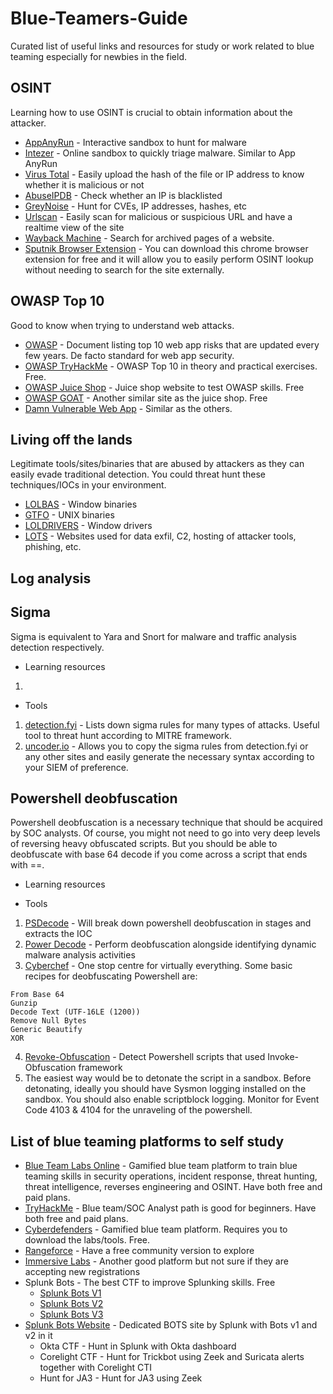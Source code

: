# Blue-Teamers-Guide
Curated list of useful links and resources for study or work related to blue teaming especially for newbies in the field.

## OSINT
Learning how to use OSINT is crucial to obtain information about the attacker.
- [AppAnyRun](https://app.any.run) - Interactive sandbox to hunt for malware
- [Intezer](https://analyze.intezer.com) - Online sandbox to quickly triage malware. Similar to App AnyRun
- [Virus Total](https://www.virustotal.com/gui/home/upload) - Easily upload the hash of the file or IP address to know whether it is malicious or not
- [AbuseIPDB](https://www.abuseipdb.com) - Check whether an IP is blacklisted
- [GreyNoise](https://viz.greynoise.io) - Hunt for CVEs, IP addresses, hashes, etc
- [Urlscan](https://urlscan.io) - Easily scan for malicious or suspicious URL and have a realtime view of the site
- [Wayback Machine](https://archive.org/web/) - Search for archived pages of a website. 
- [Sputnik Browser Extension](https://chrome.google.com/webstore/detail/sputnik/manapjdamopgbpimgojkccikaabhmocd?hl=en) - You can download this chrome browser extension for free and it will allow you to easily perform OSINT lookup without needing to search for the site externally. 

## OWASP Top 10
Good to know when trying to understand web attacks. 
- [OWASP](https://owasp.org/www-project-top-ten/) - Document listing top 10 web app risks that are updated every few years. De facto standard for web app security.
- [OWASP TryHackMe](https://tryhackme.com/room/owasptop102021) - OWASP Top 10 in theory and practical exercises. Free.
- [OWASP Juice Shop](https://tryhackme.com/room/owaspjuiceshop) - Juice shop website to test OWASP skills. Free
- [OWASP GOAT](https://tryhackme.com/room/webgoat) - Another similar site as the juice shop. Free
- [Damn Vulnerable Web App](https://github.com/digininja/DVWA) - Similar as the others. 

## Living off the lands
Legitimate tools/sites/binaries that are abused by attackers as they can easily evade traditional detection. You could threat hunt these techniques/IOCs in your environment.
- [LOLBAS](https://lolbas-project.github.io) - Window binaries
- [GTFO](https://gtfobins.github.io/#) - UNIX binaries
- [LOLDRIVERS](https://www.loldrivers.io) - Window drivers
- [LOTS](https://lots-project.com) - Websites used for data exfil, C2, hosting of attacker tools, phishing, etc.

## Log analysis

## Sigma
Sigma is equivalent to Yara and Snort for malware and traffic analysis detection respectively. 
- Learning resources
1. 

- Tools
1. [detection.fyi](https://detection.fyi) - Lists down sigma rules for many types of attacks. Useful tool to threat hunt according to MITRE framework. 
2. [uncoder.io](https://uncoder.io) - Allows you to copy the sigma rules from detection.fyi or any other sites and easily generate the necessary syntax according to your SIEM of preference. 


## Powershell deobfuscation 
Powershell deobfuscation is a necessary technique that should be acquired by SOC analysts. Of course, you might not need to go into very deep levels of reversing heavy obfuscated scripts. But you should be able to deobfuscate with base 64 decode if you come across a script that ends with ==.

- Learning resources 

- Tools
1. [PSDecode](https://github.com/R3MRUM/PSDecode) - Will break down powershell deobfuscation in stages and extracts the IOC
2. [Power Decode](https://github.com/Malandrone/PowerDecode) - Perform deobfuscation alongside identifying dynamic malware analysis activities
3. [Cyberchef](https://gchq.github.io/CyberChef/) - One stop centre for virtually everything. Some basic recipes for deobfuscating Powershell are:
```
From Base 64
Gunzip
Decode Text (UTF-16LE (1200))
Remove Null Bytes
Generic Beautify
XOR 
```
4. [Revoke-Obfuscation](https://github.com/danielbohannon/Revoke-Obfuscation) - Detect Powershell scripts that used Invoke-Obfuscation framework
5. The easiest way would be to detonate the script in a sandbox. Before detonating, ideally you should have Sysmon logging installed on the sandbox. You should also enable scriptblock logging. Monitor for Event Code 4103 & 4104 for the unraveling of the powershell. 

## List of blue teaming platforms to self study 
- [Blue Team Labs Online](https://blueteamlabs.online) - Gamified blue team platform to train blue teaming skills in security operations, incident response, threat hunting, threat intelligence, reverses engineering and OSINT. Have both free and paid plans. 
- [TryHackMe](https://tryhackme.com) - Blue team/SOC Analyst path is good for beginners. Have both free and paid plans. 
- [Cyberdefenders](https://cyberdefenders.org) - Gamified blue team platform. Requires you to download the labs/tools. Free.
- [Rangeforce](https://go.rangeforce.com/community-edition-registration) - Have a free community version to explore
- [Immersive Labs](https://www.immersivelabs.com/platform/blue-team-training-cyberpro/) - Another good platform but not sure if they are accepting new registrations
- Splunk Bots - The best CTF to improve Splunking skills. Free
  - [Splunk Bots V1](https://github.com/splunk/botsv1)
  - [Splunk Bots V2](https://github.com/splunk/botsv2)
  - [Splunk Bots V3](https://github.com/splunk/botsv3)
- [Splunk Bots Website](https://bots.splunk.com) - Dedicated BOTS site by Splunk with Bots v1 and v2 in it
   - Okta CTF - Hunt in Splunk with Okta dashboard
   - Corelight CTF - Hunt for Trickbot using Zeek and Suricata alerts together with Corelight CTI
   - Hunt for JA3  - Hunt for JA3 using Zeek
